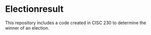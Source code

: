 # Electionresult
This repository includes a code created in CISC 230 to determine the winner of an election.
